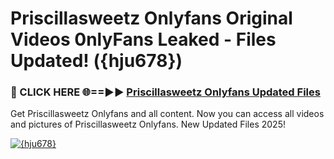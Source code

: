 # Priscillasweetz Onlyfans Original Videos 0nlyFans Leaked - Files Updated! ({hju678})

<h3>🔴 CLICK HERE 🌐==►► <a href="https://tinyurl.com/ms9xzufz" rel="nofollow">Priscillasweetz Onlyfans Updated Files</a></h3>

Get Priscillasweetz Onlyfans and all content. Now you can access all videos and pictures of Priscillasweetz Onlyfans. New Updated Files 2025!

[![{hju678}](https://i.imgur.com/PQ7UWWw.gif)](https://tinyurl.com/ms9xzufz)